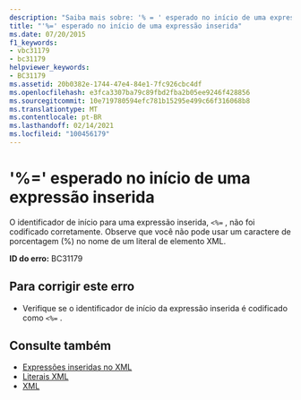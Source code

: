```yaml
---
description: "Saiba mais sobre: '% = ' esperado no início de uma expressão inserida"
title: "'%=' esperado no início de uma expressão inserida"
ms.date: 07/20/2015
f1_keywords:
- vbc31179
- bc31179
helpviewer_keywords:
- BC31179
ms.assetid: 20b0382e-1744-47e4-84e1-7fc926cbc4df
ms.openlocfilehash: e3fca3307ba79c89fbd2fba2b05ee9246f428856
ms.sourcegitcommit: 10e719780594efc781b15295e499c66f316068b8
ms.translationtype: MT
ms.contentlocale: pt-BR
ms.lasthandoff: 02/14/2021
ms.locfileid: "100456179"
---
```

# <a name="expected--at-start-of-an-embedded-expression"></a>'%=' esperado no início de uma expressão inserida

O identificador de início para uma expressão inserida, `<%=` , não foi codificado corretamente. Observe que você não pode usar um caractere de porcentagem (%) no nome de um literal de elemento XML.  
  
 **ID do erro:** BC31179  
  
## <a name="to-correct-this-error"></a>Para corrigir este erro  
  
- Verifique se o identificador de início da expressão inserida é codificado como `<%=` .  
  
## <a name="see-also"></a>Consulte também

- [Expressões inseridas no XML](../programming-guide/language-features/xml/embedded-expressions-in-xml.md)
- [Literais XML](../language-reference/xml-literals/index.md)
- [XML](../programming-guide/language-features/xml/index.md)

